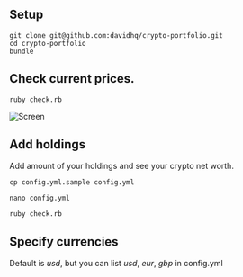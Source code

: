 ## Setup

    git clone git@github.com:davidhq/crypto-portfolio.git
    cd crypto-portfolio
    bundle

## Check current prices.

    ruby check.rb

![Screen](http://cl.ly/0O3m0r340s2p/Screen%20Shot%202016-01-17%20at%2003.28.16.png)

## Add holdings

  Add amount of your holdings and see your crypto net worth.

    cp config.yml.sample config.yml

    nano config.yml

    ruby check.rb

## Specify currencies

Default is *usd*, but you can list *usd*, *eur*, *gbp* in config.yml
